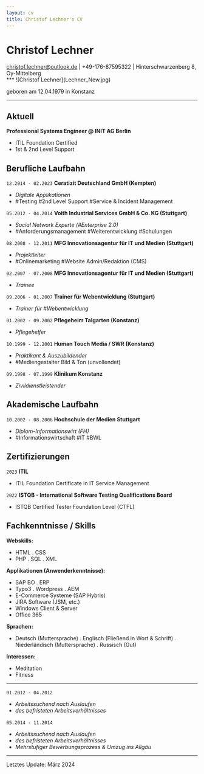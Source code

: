 ```yaml
---
layout: cv
title: Christof Lechner's CV
---
```

# Christof Lechner

<div id="webaddress">
<a href="mailto:christof.lechner@outlook.de">christof.lechner@outlook.de</a> | +49-176-87595322
| Hinterschwarzenberg 8, Oy-Mittelberg<br />
</div>
***
![Christof Lechner](Lechner_New.jpg)      

geboren am 12.04.1979 in Konstanz

***

## Aktuell

**Professional Systems Engineer @ INIT AG Berlin**
- ITIL Foundation Certified
- 1st & 2nd Level Support

## Berufliche Laufbahn

`12.2014 - 02.2023`
__Ceratizit Deutschland GmbH (Kempten)__
- *Digitale Applikationen*
- \#Testing \#2nd Level Support \#Service & Incident Management

`05.2012 - 04.2014`
__Voith Industrial Services GmbH & Co. KG (Stuttgart)__
- *Social Network Experte (\#Enterprise 2.0)*
- \#Anforderungsmanagement \#Weiterentwicklung \#Schulungen

`08.2008 - 12.2011`
__MFG Innovationsagentur für IT und Medien (Stuttgart)__
- *Projektleiter*
- \#Onlinemarketing \#Website Admin/Redaktion (CMS)

`02.2007 - 07.2008`
__MFG Innovationsagentur für IT und Medien (Stuttgart)__
- *Trainee*

`09.2006 - 01.2007`
__Trainer für Webentwicklung (Stuttgart)__
- *Trainer für \#Webentwicklung*

`01.2002 - 09.2002`
__Pflegeheim Talgarten (Konstanz)__
- *Pflegehelfer*

`10.1999 - 12.2001`
__Human Touch Media / SWR (Konstanz)__
- *Praktikant & Auszubildender*
- \#Mediengestalter Bild & Ton (unvollendet)

`09.1998 - 07.1999`
__Klinikum Konstanz__
- *Zivildienstleistender*

<div style="page-break-after: always;"></div>

## Akademische Laufbahn

`10.2002 - 08.2006`
__Hochschule der Medien Stuttgart__
- *Diplom-Informationswirt (FH)*
- \#Informationswirtschaft \#IT \#BWL 

## Zertifizierungen

`2023`
__ITIL__
- ITIL Foundation Certificate in IT Service Management

`2022`
__ISTQB - International Software Testing Qualifications Board__
- ISTQB Certified Tester Foundation Level (CTFL)

## Fachkenntnisse / Skills

__Webskills:__
- HTML \. CSS
- PHP \. SQL \. XML

__Applikationen (Anwenderkenntnisse):__
- SAP BO \. ERP
- Typo3 \. Wordpress \. AEM
- E-Commerce Systeme (SAP Hybris)
- JIRA Software (JSM, etc.)
- Windows Client & Server
- Office 365

__Sprachen:__
- Deutsch (Muttersprache) \. Englisch (Fließend in Wort & Schrift) \. Niederländisch (Muttersprache) \. Russisch (Gut)

__Interessen:__
- Meditation
- Fitness

***

`01.2012 - 04.2012`
- *Arbeitssuchend nach Auslaufen*  
- *des befristeten Arbeitsverhältnisses*

`05.2014 - 11.2014`
- *Arbeitssuchend nach Auslaufen*  
- *des befristeten Arbeitsverhältnisses*
- *Mehrstufiger Bewerbungsprozess & Umzug ins Allgäu*

***
Letztes Update: März 2024
